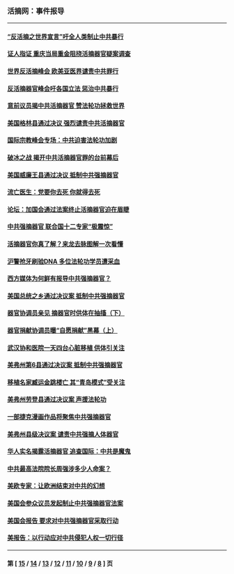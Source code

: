 ### 活摘网：事件报导
---
#### [“反活摘之世界宣言”吁全人类制止中共暴行](../../pages/nf5877/n13259730.md?10220430) 
#### [证人指证 重庆当局重金阻挠活摘器官疑案调查](../../pages/nf5877/n13259127.md?10220430) 
#### [世界反活摘峰会 欧美亚医界谴责中共罪行](../../pages/nf5877/n13253550.md?10220430) 
#### [反活摘器官峰会吁各国立法 惩治中共暴行](../../pages/nf5877/n13245052.md?10220430) 
#### [意前议员揭中共活摘器官 赞法轮功拯救世界](../../pages/nf5877/n13203445.md?10220430) 
#### [美国格林县通过决议 强烈谴责中共活摘器官](../../pages/nf5877/n13119367.md?10220430) 
#### [国际宗教峰会专场：中共迫害法轮功加剧](../../pages/nf5877/n13088279.md?10220430) 
#### [破冰之战 揭开中共活摘器官罪的台前幕后](../../pages/nf5877/n13082457.md?10220430) 
#### [美国威廉王县通过决议 抵制中共强摘器官](../../pages/nf5877/n13056521.md?10220430) 
#### [流亡医生：党要你去死 你就得去死](../../pages/nf5877/n13052835.md?10220430) 
#### [论坛：加国会通过法案终止活摘器官迫在眉睫](../../pages/nf5877/n13029839.md?10220430) 
#### [中共强摘器官 联合国十二专家“极震惊”](../../pages/nf5877/n13024313.md?10220430) 
#### [活摘器官你真了解？来龙去脉图解一次看懂](../../pages/nf5877/n13013820.md?10220430) 
#### [沪警抢牙刷验DNA 多位法轮功学员遭采血](../../pages/nf5877/n12969218.md?10220430) 
#### [西方媒体为何鲜有报导中共强摘器官？](../../pages/nf5877/n12932034.md?10220430) 
#### [美国总统之乡通过决议案 抵制中共强摘器官](../../pages/nf5877/n12908242.md?10220430) 
#### [器官协调员亲见 摘器官时供体在抽搐（下）](../../pages/nf5877/n12898622.md?10220430) 
#### [器官捐献协调员曝“自愿捐献”黑幕（上）](../../pages/nf5877/n12878830.md?10220430) 
#### [武汉协和医院一天四台心脏移植 供体引关注](../../pages/nf5877/n12863175.md?10220430) 
#### [美弗州第6县通过决议案 抵制中共强摘器官](../../pages/nf5877/n12805218.md?10220430) 
#### [移植名家臧运金跳楼亡 其“青岛模式”受关注](../../pages/nf5877/n12803746.md?10220430) 
#### [美弗州劳登县通过决议案 声援法轮功](../../pages/nf5877/n12785715.md?10220430) 
#### [一部捷克漫画作品将聚焦中共强摘器官](../../pages/nf5877/n12785954.md?10220430) 
#### [美弗州县级决议案 谴责中共强摘人体器官](../../pages/nf5877/n12721290.md?10220430) 
#### [华人实名揭露活摘器官 追查国际：中共是魔鬼](../../pages/nf5877/n12691724.md?10220430) 
#### [中共最高法院院长周强涉多少人命案？](../../pages/nf5877/n12678074.md?10220430) 
#### [美欧专家：让欧洲结束对中共的幻想](../../pages/nf5877/n12652921.md?10220430) 
#### [美国会参众议员发起制止中共强摘器官法案](../../pages/nf5877/n12627668.md?10220430) 
#### [美国会报告 要求对中共强摘器官采取行动](../../pages/nf5877/n12448233.md?10220430) 
#### [美报告：以行动应对中共侵犯人权一切行径](../../pages/nf5877/n12443204.md?10220430) 

---
#### 第 [ [15](./15.md?10220430) / [14](./14.md?10220430) / [13](./13.md?10220430) / [12](./12.md?10220430) / [11](./11.md?10220430) / [10](./10.md?10220430) / [9](./9.md?10220430) / [8](./8.md?10220430) ] 页

